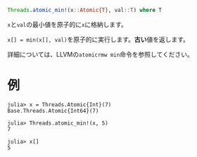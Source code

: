 ```julia
Threads.atomic_min!(x::Atomic{T}, val::T) where T
```

`x`と`val`の最小値を原子的に`x`に格納します。

`x[] = min(x[], val)`を原子的に実行します。**古い**値を返します。

詳細については、LLVMの`atomicrmw min`命令を参照してください。

# 例

```jldoctest
julia> x = Threads.Atomic{Int}(7)
Base.Threads.Atomic{Int64}(7)

julia> Threads.atomic_min!(x, 5)
7

julia> x[]
5
```
